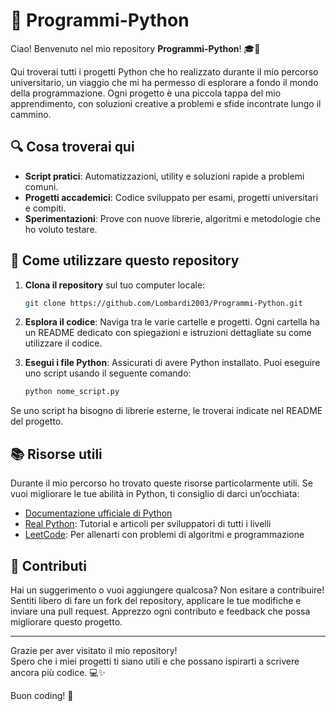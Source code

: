 # 📂 Programmi-Python

Ciao! Benvenuto nel mio repository **Programmi-Python**! 🎓🐍  

Qui troverai tutti i progetti Python che ho realizzato durante il mio percorso universitario, un viaggio che mi ha permesso di esplorare a fondo il mondo della programmazione. Ogni progetto è una piccola tappa del mio apprendimento, con soluzioni creative a problemi e sfide incontrate lungo il cammino.

## 🔍 Cosa troverai qui

- **Script pratici**: Automatizzazioni, utility e soluzioni rapide a problemi comuni.
- **Progetti accademici**: Codice sviluppato per esami, progetti universitari e compiti.
- **Sperimentazioni**: Prove con nuove librerie, algoritmi e metodologie che ho voluto testare.

## 🚀 Come utilizzare questo repository

1. **Clona il repository** sul tuo computer locale:

    ```bash
    git clone https://github.com/Lombardi2003/Programmi-Python.git
    ```

2. **Esplora il codice**: Naviga tra le varie cartelle e progetti. Ogni cartella ha un README dedicato con spiegazioni e istruzioni dettagliate su come utilizzare il codice.

3. **Esegui i file Python**: Assicurati di avere Python installato. Puoi eseguire uno script usando il seguente comando:

    ```bash
    python nome_script.py
    ```

Se uno script ha bisogno di librerie esterne, le troverai indicate nel README del progetto.

## 📚 Risorse utili

Durante il mio percorso ho trovato queste risorse particolarmente utili. Se vuoi migliorare le tue abilità in Python, ti consiglio di darci un’occhiata:

- [Documentazione ufficiale di Python](https://docs.python.org/3/)
- [Real Python](https://realpython.com/): Tutorial e articoli per sviluppatori di tutti i livelli
- [LeetCode](https://leetcode.com/): Per allenarti con problemi di algoritmi e programmazione

## 🤝 Contributi

Hai un suggerimento o vuoi aggiungere qualcosa? Non esitare a contribuire!  
Sentiti libero di fare un fork del repository, applicare le tue modifiche e inviare una pull request. Apprezzo ogni contributo e feedback che possa migliorare questo progetto.

---

Grazie per aver visitato il mio repository!  
Spero che i miei progetti ti siano utili e che possano ispirarti a scrivere ancora più codice. 💻✨

Buon coding! 🚀
